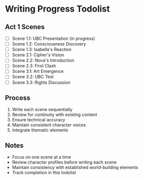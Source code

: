 # Writing Progress Todolist

## Act 1 Scenes
- [ ] Scene 1.1: UBC Presentation (in progress)
- [ ] Scene 1.2: Consciousness Discovery 
- [ ] Scene 1.3: Isabella's Reaction
- [ ] Scene 2.1: Cipher's Vision
- [ ] Scene 2.2: Nova's Introduction
- [ ] Scene 2.3: First Clash
- [ ] Scene 3.1: Art Emergence
- [ ] Scene 3.2: UBC Test
- [ ] Scene 3.3: Rights Discussion

## Process
1. Write each scene sequentially
2. Review for continuity with existing content
3. Ensure technical accuracy
4. Maintain consistent character voices
5. Integrate thematic elements

## Notes
- Focus on one scene at a time
- Review character profiles before writing each scene
- Maintain consistency with established world-building elements
- Track completion in this todolist
